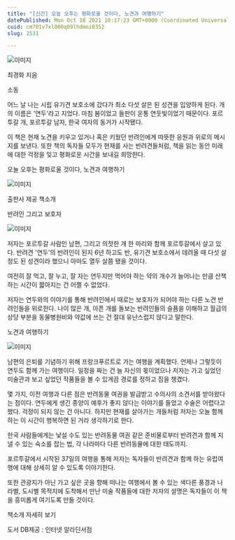 ```yaml
---
title: "[신간] 오늘 오후는 평화로울 것이다, 노견과 여행하기"
datePublished: Mon Oct 18 2021 10:17:23 GMT+0000 (Coordinated Universal Time)
cuid: cm701v7xl000q09lhdmoi0352
slug: 2531

---
```



![이미지](https://cdn.hashnode.com/res/hashnode/image/upload/v1739252213912/112302a0-8512-4192-8402-993a87f66cbd.jpeg)

최경화 지음

소동

어느 날 나는 시립 유기견 보호소에 갔다가 최소 다섯 살은 된 성견을 입양하게 된다. 개의 이름은 '연두'라고 지었다. 마침 봄이었고 들판이 온통 연둣빛이었기 때문이다. 포르투갈 개, 포르투갈 남자, 한국 여자의 동거가 시작됐다.

이 책은 현재 노견을 키우고 있거나 혹은 키웠던 반려인에게 따뜻한 응원과 위로의 메시지를 보낸다. 또한 책의 독자들 모두가 현재를 사는 반려견들처럼, 책을 읽는 동안 미래에 대한 걱정을 잊고 평화로운 시간을 보내길 희망한다.

오늘 오후는 평화로울 것이다, 노견과 여행하기

![이미지](https://cdn.hashnode.com/res/hashnode/image/upload/v1739252216053/1226ce70-9a79-496d-82ac-0b927a98c633.png)

출판사 제공 책소개

반려인 그리고 보호자

![이미지](https://cdn.hashnode.com/res/hashnode/image/upload/v1739252218961/7ce5b9bb-c47a-421e-8bfc-0892c0c3b501.png)

저자는 포르투갈 사람인 남편, 그리고 의젓한 개 한 마리와 함께 포르투갈에서 살고 있다. 반려견 '연두'의 반려인이 된지 6년 하고도 반, 유기견 보호소에서 데려올 때 다섯 살 정도 된 성견이라 했으니 아마도 열두 살쯤 됐을 것이다.

여전히 잘 먹고, 잘 누고, 잘 자는 연두지만 먹어야 하는 약의 개수가 늘어나는 만큼 산책하는 시간이 짧아지는 건 어쩔 수 없었다.

저자는 연두와의 이야기를 통해 반려인에서 때로는 보호자가 되어야 하는 다른 노견 반려인들을 위로한다. 나이 많은 개, 아픈 개를 돌보는 반려인들의 슬픔을 이해하고 월급의 상당 부분을 동물병원비와 약값에 쓰는 건 절대 유난스럽지 않다고 말한다.

노견과 여행하기

![이미지](https://cdn.hashnode.com/res/hashnode/image/upload/v1739252221346/7c8b9fdf-ef66-406d-ab68-f1d507f7d816.png)

남편의 은퇴를 기념하기 위해 프랑크푸르트로 가는 여행을 계획했다. 언제나 그렇듯이 연두도 함께 가는 여행이다. 일정을 짜는 건 늘 자신의 몫이었으나 저자는 가고 싶었던 미술관과 보고 싶었던 작품들을 볼 수 있게끔 경로를 정하고 짐을 챙겼다.

몇 가지, 이전 여행과 다른 점은 반려동물 여권을 발급받고 수의사의 소견서를 받아왔다는 점이다. 연두에게 생긴 종양이 예후가 좋지 않다는 이야기를 들었고 수술은 어렵다고 했다. 걱정이 되지 않는 건 아니다. 하지만 현재를 살아가는 개들처럼 저자는 오늘 함께하는 이 시간이 행복하면 된 거라 생각하기로 한다.

한국 사람들에게는 낯설 수도 있는 반려동물 여권 같은 준비물로부터 반려견과 함께 지낼 수 있는 숙소를 잡는 법, 각 나라마다 다른 반려동물에 대한 태도까지.

포르투갈에서 시작된 37일의 여행을 통해 저자는 독자들이 반려견과 함께 하는 유럽여행에 대해 상세히 알 수 있도록 이야기한다.

또한 관광지가 아닌 가고 싶은 곳을 향해 떠나는 여행에서 볼 수 있는 색다른 풍경과 나라별, 도시별 목적지에 도착해서 만난 미술 작품들에 대한 저자의 설명은 독자들이 이 책을 흥미롭게 여기도록 만들 것이다.

책소개 자세히 보기

도서 DB제공 : 인터넷 알라딘서점